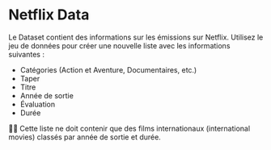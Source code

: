 # Netflix Data 


Le Dataset contient des informations sur les émissions sur Netflix. Utilisez le jeu de données pour créer une nouvelle liste avec les informations suivantes :

- Catégories (Action et Aventure, Documentaires, etc.)
- Taper
- Titre
- Année de sortie
- Évaluation
- Durée

📢📢 Cette liste ne doit contenir que des films internationaux (international movies) classés par année de sortie et durée.

